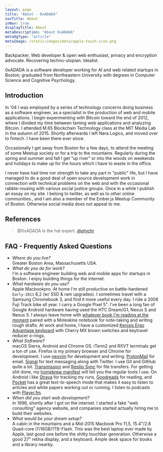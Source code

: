 ```yaml
---
layout: page
title: "About - 0xADADA"
navTitle: About
inNav: true
displayTitle: About
metaDescription: "About 0xADADA"
metaOgType: "article"
metaImage: /static/images/meta/apple-touch-icon.png
---
```


Backpacker, Web developer & open web enthusiast, privacy and encryption
advocate. Recovering techno-utopian. Idealist.

0xADADA is a software developer working for AI and web related startups in
Boston; graduated from Northeastern University with degrees in Computer Science
and Cognitive Psychology. 

## Introduction

In '04 I was employed by a series of technology concerns doing business as a
software engineer, as a specialist in the production of web and mobile applications.
I begin experimenting with Bitcoin toward the end of 2012, where I divided my
time between taming web applications and analyzing Bitcoin. I attended M.65 Blockchain
Technology class at the MIT Media Lab in the autumn of 2015. Shortly afterwards I left Nara
Logics, and moved over to fintech. I have been there ever since.

Occasionally I get away from Boston for a few days, to attend the meeting of some
Meetup society or for a trip to the mountains. Regularly during the spring and
summer and fall I get “up river” or into the woods on weekends and holidays to
make up for the hours which I have to waste in the office.

I never have had time nor strength to take any part in "public" life, but I have
managed to do a good deal of open source development work in connection with
technical problems on the web and with the occasional rabble-rousing with various
social justice groups. Once in a while I publish an essay on my site. I belong
to twitter, as well as to other online communities., and I am also a
member of the Ember.js Meetup Community of Boston. Otherwise social media does not
appeal to me.


## References

> @0xADADA is the hat expert. 
> <cite>[@qtychr](https://twitter.com/qtychr/status/756121223302635520)</cite>


## FAQ - Frequently Asked Questions

* *Where do you live?*<br>
Greater Boston Area, Massachusetts USA.
* *What do you do for work?*<br>
I'm a software engineer building web and mobile apps for startups
in Boston. I enjoy building things for the internet.
* *What hardware do you use?*<br>
Apple Macbookpro. At home I'm still productive on battle-hardened `Early-2011` 8,2
(w/ SSD & ram upgrades). I sometimes travel with a Samsung Chromebook 3, and find
it more useful every day.
I ride a 2006 Fuji Track bike all year. I carry a Google Pixel 5". I've been a long
fan of Google Android hardware having used the HTC Dream/G1, Nexus S and Nexus 5. 
I always leave home with [whatever book
I'm reading at the moment](https://www.goodreads.com/review/list/60524683-0xadada?shelf=currently-reading)
paired with a Moleskine notebook for note-taking and writing rough drafts. At
work and home, I have a customized 
[Kenisis Ergo Advantage keyboard](https://www.kinesis-ergo.com/shop/advantage-for-pc-mac/)
with Cherry MX brown switches and keytravel
reducer o-rings.<br>
* *What Software?*<br>
macOS Sierra, Android and Chrome OS. iTerm2 and RXVT terminals get a ton of
use. Firefox is my primary browser and Chrome for development. I use
[neovim](https://github.com/neovim/neovim) for development and writing.
[ProtonMail](https://protonmail.com/) for email.
[Signal](https://play.google.com/store/apps/details?id=org.thoughtcrime.securesms)
 for text messaging along with Twitter. I use Git and GitHub quite a lot.
[Transmission](https://transmissionbt.com/) and
[Resilio Sync](https://www.resilio.com/) for file transfers.
For getting shit done, my
[homebrew manifest](https://github.com/0xadada/dotfiles/blob/master/brew.sh#L27)
will tell you the regular tools I use. On Android i like 
[Strava](https://www.strava.com/) for tracking my runs,
[Goodreads](https://www.goodreads.com) for reading, and
[Pocket](https://getpocket.com) has a great text-to-speech mode that makes it easy
to listen to articles and white papers working out or running. I listen to podcasts with
[Player.fm](https://player.fm).
* *When did you start web development?*<br>
In 1996, shortly after I got on the internet. I started a fake
"web consulting" agency website, and companies started actually hiring me to build
their websites.
* *What would be your dream setup?*<br>
A cabin in the mountains and a Mid-2015 Macbook Pro 11,5, 15.4"/2.8 Quad-core
i7/16GB/1TB-Flash. This was the best laptop ever made by Apple, last good one 
before the shitty touchbar generation. Otherwise
a good 27" retina display, and a keyboard. Ample desk space for books and a library
nearby.
